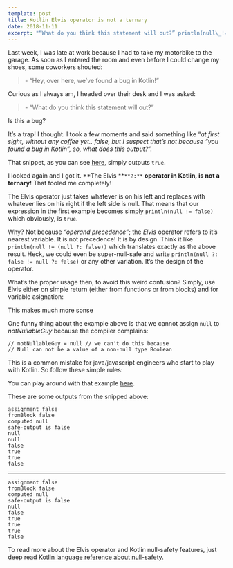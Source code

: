 ```yaml
---
template: post
title: Kotlin Elvis operator is not a ternary
date: 2018-11-11
excerpt: "“What do you think this statement will out?” println(null\_!= null\_?: false)"
---
```

Last week, I was late at work because I had to take my motorbike to the garage. As soon as I entered the room and even before I could change my shoes, some coworkers shouted:

> \- “Hey, over here, we’ve found a bug in Kotlin!”

Curious as I always am, I headed over their desk and I was asked:

> \- “What do you think this statement will out?”

<script src="https://gist.github.com/TarodBOFH/0b5f3920f4814666e9dc48881b0833f6#file-medium-elvis1-kt.js"></script>

<figcaption>Is this a bug?</figcaption>

It’s a trap! I thought. I took a few moments and said something like “*at first sight, without any coffee yet.. false, but I suspect that’s not because “you found a bug in Kotlin”, so, what does this output?*”.

That snippet, as you can see [here](https://play.kotlinlang.org/#eyJ2ZXJzaW9uIjoiMS4zLVJDIiwicGxhdGZvcm0iOiJqYXZhIiwiYXJncyI6IiIsIm5vbmVNYXJrZXJzIjp0cnVlLCJ0aGVtZSI6ImlkZWEiLCJmb2xkZWRCdXR0b24iOnRydWUsInJlYWRPbmx5IjpmYWxzZSwiY29kZSI6Ii8qKlxuICogWW91IGNhbiBlZGl0LCBydW4sIGFuZCBzaGFyZSB0aGlzIGNvZGUuIFxuICogcGxheS5rb3RsaW5sYW5nLm9yZyBcbiAqL1xuXG5mdW4gbWFpbigpIHtcbiAgICBwcmludGxuKG51bGwgIT0gbnVsbCA/OiBmYWxzZSlcbn0ifQ==), simply outputs `true`.

I looked again and I got it. **The Elvis **`**?:**` **operator in Kotlin, is not a ternary!** That fooled me completely!

The Elvis operator just takes whatever is on his left and replaces with whatever lies on his right if the left side is null. That means that our expression in the first example becomes simply `println(null != false)` which obviously, is `true`.

Why? Not because *“operand precedence”*; the *Elvis* operator refers to it’s nearest variable. It is not precedence! It is by design. Think it like `println(null != (null ?: false))` which translates exactly as the above result. Heck, we could even be super-null-safe and write `println(null ?: false != null ?: false)` or any other variation. It’s the design of the operator.

What’s the proper usage then, to avoid this weird confusion? Simply, use Elvis either on simple return (either from functions or from blocks) and for variable asignation:

<script src="https://gist.github.com/TarodBOFH/26339929378181883ffa7159e566d7c1#file-medium-elvis2-kt.js"></script>

<figcaption>This makes much more sonse</figcaption>

One funny thing about the example above is that we cannot assign `null` to *notNullableGuy* because the compiler complains:

    // notNullableGuy = null // we can't do this because   
    // Null can not be a value of a non-null type Boolean

This is a common mistake for java/javascript engineers who start to play with Kotlin. So follow these simple rules:

<script src="https://gist.github.com/TarodBOFH/40dd67511140e249a60d6f40b9259d1a#file-medium-elvis3-kt.js"></script>

<figcaption>You can play around with that example <a href="https://pl.kotl.in/HkmPmQUam" data-href="https://pl.kotl.in/HkmPmQUam" class="markup--anchor markup--figure-anchor" rel="noopener" target="_blank">here</a>.</figcaption>

These are some outputs from the snipped above:

    assignment false  
    fromBlock false  
    computed null  
    safe-output is false  
    null  
    null  
    false  
    true  
    true  
    false

* * *

    assignment false  
    fromBlock false  
    computed null  
    safe-output is false  
    null  
    false  
    true  
    true  
    true  
    false

To read more about the Elvis operator and Kotlin null-safety features, just deep read [Kotlin language reference about null-safety.](https://kotlinlang.org/docs/reference/null-safety.html)
